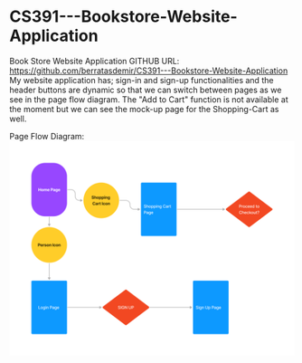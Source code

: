 # CS391---Bookstore-Website-Application
Book Store Website Application GITHUB URL: https://github.com/berratasdemir/CS391---Bookstore-Website-Application
My website application has; sign-in and sign-up functionalities and the header buttons are dynamic so that we can switch between pages as we see in the page flow diagram. 
The "Add to Cart" function is not available at the moment but we can see the mock-up page for the Shopping-Cart as well.

Page Flow Diagram: 
![alt text](<pictures/Website Flowchart Template (Copy) (1).png>)
